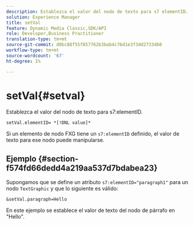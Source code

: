 ```yaml
---
description: Establezca el valor del nodo de texto para s7 elementID.
solution: Experience Manager
title: setVal
feature: Dynamic Media Classic,SDK/API
role: Developer,Business Practitioner
translation-type: tm+mt
source-git-commit: d0bc88f55f857762b3bab4c76d1e3f3dd2733d60
workflow-type: tm+mt
source-wordcount: '67'
ht-degree: 1%

---
```



# setVal{#setval}

Establezca el valor del nodo de texto para s7:elementID.

`setVal.elementID= *[!DNL value]*`

Si un elemento de nodo FXG tiene un `s7:elementID` definido, el valor de texto para ese nodo puede manipularse.

## Ejemplo {#section-f574fd66dedd4a219aa537d7bdabea23}

Supongamos que se define un atributo `s7:elementID="paragraph1"` para un nodo `TextGraphic` y que lo siguiente es válido:

`&setVal.paragraph=Hello`

En este ejemplo se establece el valor de texto del nodo de párrafo en &quot;Hello&quot;.
